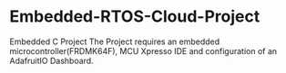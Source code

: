 # Embedded-RTOS-Cloud-Project
Embedded C Project 
The Project requires an embedded microcontroller(FRDMK64F), MCU Xpresso IDE and configuration of an AdafruitIO Dashboard.
